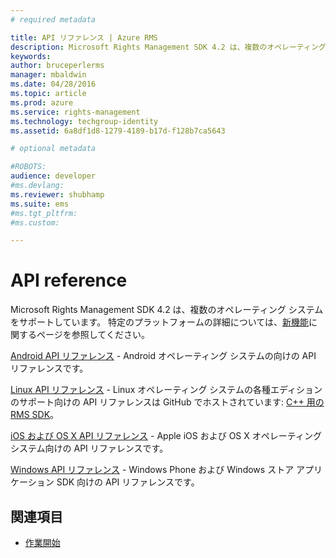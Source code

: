 ```yaml
---
# required metadata

title: API リファレンス | Azure RMS
description: Microsoft Rights Management SDK 4.2 は、複数のオペレーティング システム (Android、iOS、OS X、Linux、Windows Phone、および Windows ストア) をサポートしています。
keywords:
author: bruceperlerms
manager: mbaldwin
ms.date: 04/28/2016
ms.topic: article
ms.prod: azure
ms.service: rights-management
ms.technology: techgroup-identity
ms.assetid: 6a8df1d8-1279-4189-b17d-f128b7ca5643

# optional metadata

#ROBOTS:
audience: developer
#ms.devlang:
ms.reviewer: shubhamp
ms.suite: ems
#ms.tgt_pltfrm:
#ms.custom:

---
```


# API reference

Microsoft Rights Management SDK 4.2 は、複数のオペレーティング システムをサポートしています。 特定のプラットフォームの詳細については、[新機能](release-notes.md)に関するページを参照してください。

[Android API リファレンス](https://stage.docs.microsoft.com/rights-management/sdk/4.2/api/android/com.microsoft.rightsmanagement) - Android オペレーティング システムの向けの API リファレンスです。

[Linux API リファレンス](linux-c-api-reference.md) - Linux オペレーティング システムの各種エディションのサポート向けの API リファレンスは GitHub でホストされています: [C++ 用の RMS SDK](http://azuread.github.io/rms-sdk-for-cpp/annotated.html)。

[iOS および OS X API リファレンス](https://stage.docs.microsoft.com/rights-management/sdk/4.2/api/iOS/iOS) - Apple iOS および OS X オペレーティング システム向けの API リファレンスです。

[Windows API リファレンス](https://stage.docs.microsoft.com/rights-management/sdk/4.2/api/winrt/Microsoft.RightsManagement) - Windows Phone および Windows ストア アプリケーション SDK 向けの API リファレンスです。

## 関連項目 ##

* [作業開始](get-started.md)
 

 


<!--HONumber=Apr16_HO3-->


